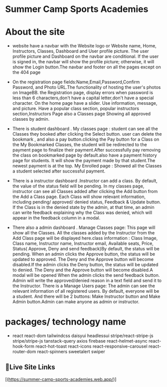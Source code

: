 # Summer Camp Sports Academies

# About the site

- website have a navbar with the Website logo or Website name, Home, Instructors, Classes, Dashboard and User profile picture. The user profile picture and Dashboard on the navbar are conditional. If the user is signed in, the navbar will show the profile picture; otherwise, it will show the Login button.The navbar and footer on all the pages except on the 404 page

- On the registration page fields:Name,Email,Password,Confirm Password, and Photo URL.The functionality of hosting the user's photos on ImageBB. the Registration page, display errors when password is less than 6 characters,don't have a capital letter,don't have a special character.
  On the home page have a slider. Use information, message, and picture. Have a popular class section, popular instructors section,Instructors Page also a Classes page Showing all approved classes by admin.

- There is student dashboard . My classes page : student can see all the Classes they booked after clicking the Select button. user can delete the bookmark , and also a pay button.clicking the Pay button for a Class on the My Bookmarked Classes, the student will be redirected to the payment page to finalize their payment.After successfully pay removing the class on bookmarked page by default.also have a payment history page for students. It will show the payment made by that student.The newest payment is at the top. My Enrolled page : Showed all the Classes a student selected after successful payment.

- There is a instructor dashboard .Instructor can add a class. By default, the value of the status field will be pending. In my classes page, instructor can see all Classes added after clicking the Add button from the Add a Class page. Each Class will show relevant information, including pending/ approved/ denied status, Feedback & Update button.
  If the Class is in the denied state by the admin, at that time, an admin can write feedback explaining why the Class was denied, which will appear in the feedback column in a modal.

- There also a admin dashboard . Manage Classes page: This page will show all the Classes. All the classes added by the Instructor from the Add Class page will be displayed here.class information : Class Image, Class name, Instructor name, Instructor email, Available seats, Price, Status( Approve, Deny and send feedback)By default, the status will be pending. When an admin clicks the Approve button, the status will be updated to approved. The Deny and the Approve button will become disabled.If the admin clicks the Deny button, the status will be updated to denied. The Deny and the Approve button will become disabled.A modal will be opened When the admin clicks the send feedback button. Admin will write the approved/denied reason in a text field and send it to the Instructor.
  There is a Manage Users page: The admin can see the relevant information of all registered users. By default, everyone will be a student. And there will be 2 buttons: Make Instructor button and Make Admin button.Admin can make anyone as admin or instructor.

# packages/ technology name

- react
react-dom
tailwindcss
daisyui
headlessui
stripe/react-stripe-js
stripe/stripe-js
tanstack-query
axios
firebase
react-helmet-async
react-hook-form
react-hot-toast
react-icons
react-responsive-carousel
react-router-dom
react-spinners
sweetalert
swiper

## 🔗Live Site Links

[(https://summer-camp-sports-academies.web.app/)]
